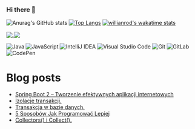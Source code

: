 ### Hi there 👋

<!--
**Iwona007/Iwona007** is a ✨ _special_ ✨ repository because its `README.md` (this file) appears on your GitHub profile.

Here are some ideas to get you started:

- 🔭 I’m currently working on ...
- 🌱 I’m currently learning javaScript
- 👯 I’m looking to collaborate on ...
- 🤔 I’m looking for help with ...
- 💬 Ask me about ...
- 📫 How to reach me: ...
- 😄 Pronouns: ...
- ⚡ Fun fact: ...
-->
![Anurag's GitHub stats](https://github-readme-stats.vercel.app/api?username=iwona007&show_icons=true&theme=tokyonight)
[![Top Langs](https://github-readme-stats.vercel.app/api/top-langs/?username=iwona007&layout=compact)](https://github.com/anuraghazra/github-readme-stats)
[![willianrod's wakatime stats](https://github-readme-stats.vercel.app/api/wakatime?username=iwona007)](https://github.com/anuraghazra/github-readme-stats)


<a href="https://github.com/anuraghazra/github-readme-stats">
  <img align="center" src="https://github-readme-stats.vercel.app/api/pin/?username=iwona007&repo=github-readme-stats" />
</a>
<a href="https://github.com/anuraghazra/convoychat">
  <img align="center" src="https://github-readme-stats.vercel.app/api/pin/?username=iwona007&repo=convoychat" />
</a>

![Java](https://img.shields.io/badge/java-%23ED8B00.svg?style=for-the-badge&logo=java&logoColor=white)
![JavaScript](https://img.shields.io/badge/javascript-%23323330.svg?style=for-the-badge&logo=javascript&logoColor=%23F7DF1E)
![IntelliJ IDEA](https://img.shields.io/badge/IntelliJIDEA-000000.svg?style=for-the-badge&logo=intellij-idea&logoColor=white)
![Visual Studio Code](https://img.shields.io/badge/Visual%20Studio%20Code-0078d7.svg?style=for-the-badge&logo=visual-studio-code&logoColor=white)
![Git](https://img.shields.io/badge/git-%23F05033.svg?style=for-the-badge&logo=git&logoColor=white)
![GitLab](https://img.shields.io/badge/gitlab-%23181717.svg?style=for-the-badge&logo=gitlab&logoColor=white)
![CodePen](https://img.shields.io/badge/Codepen-000000?style=for-the-badge&logo=codepen&logoColor=white)


# Blog posts
<!-- BLOG-POST-LIST:START -->
- [Spring Boot 2 – Tworzenie efektywnych aplikacji internetowych](https://devwords.pl/spring-boot-2-tworzenie-efektywnych-aplikacji-internetowych/)
- [Izolacje transakcji.](https://devwords.pl/blokowanie-izolacje-tranzakcji/)
- [Transakcja w bazie danych.](https://devwords.pl/transakcja-w-bazie-danych/)
- [5 Sposobów Jak Programować Lepiej](https://devwords.pl/5-sposobow-jak-programowac-lepiej/)
- [Collectors() i Collect().](https://devwords.pl/metod-collect/)
<!-- BLOG-POST-LIST:END -->
